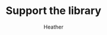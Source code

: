---
layout: post
title: Support the library
author: Heather
section: support-the-library
categories: [support-the-library, heather]
audience: ''
keywords: ''
goals: ''
actions: ''
---